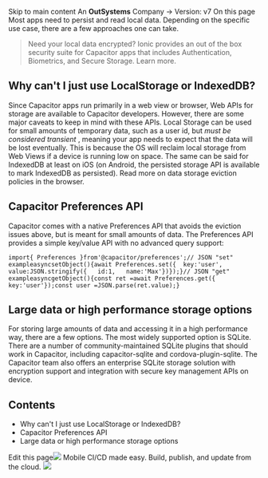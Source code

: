 Skip to main content
An **OutSystems** Company →
Version: v7
On this page
Most apps need to persist and read local data. Depending on the specific use case, there are a few approaches one can take.
> Need your local data encrypted? Ionic provides an out of the box security suite for Capacitor apps that includes Authentication, Biometrics, and Secure Storage. Learn more.
## Why can't I just use LocalStorage or IndexedDB?​
Since Capacitor apps run primarily in a web view or browser, Web APIs for storage are available to Capacitor developers. However, there are some major caveats to keep in mind with these APIs.
Local Storage can be used for small amounts of temporary data, such as a user id, but _must be considered transient_ , meaning your app needs to expect that the data will be lost eventually. This is because the OS will reclaim local storage from Web Views if a device is running low on space. The same can be said for IndexedDB at least on iOS (on Android, the persisted storage API is available to mark IndexedDB as persisted). Read more on data storage eviction policies in the browser.
## Capacitor Preferences API​
Capacitor comes with a native Preferences API that avoids the eviction issues above, but is meant for small amounts of data.
The Preferences API provides a simple key/value API with no advanced query support:
```
import{ Preferences }from'@capacitor/preferences';// JSON "set" exampleasyncsetObject(){await Preferences.set({  key:'user',  value:JSON.stringify({   id:1,   name:'Max'})});}// JSON "get" exampleasyncgetObject(){const ret =await Preferences.get({ key:'user'});const user =JSON.parse(ret.value);}
```

## Large data or high performance storage options​
For storing large amounts of data and accessing it in a high performance way, there are a few options.
The most widely supported option is SQLite. There are a number of community-maintained SQLite plugins that should work in Capacitor, including capacitor-sqlite and cordova-plugin-sqlite.
The Capacitor team also offers an enterprise SQLite storage solution with encryption support and integration with secure key management APIs on device.
## Contents
  * Why can't I just use LocalStorage or IndexedDB?
  * Capacitor Preferences API
  * Large data or high performance storage options


Edit this page![](https://images.prismic.io/ionicframeworkcom/50ede1c5-d69d-4c9d-bf0d-4c9ab7c14724_doc-ad-appflow.png?auto=compress,format&rect=0,0,280,200&w=280&h=200)
Mobile CI/CD made easy. Build, publish, and update from the cloud.
![](https://cdn.bizible.com/ipv?_biz_r=&_biz_h=802059049&_biz_u=bfa08d03ffe94cbc8ad825d7c77fcc94&_biz_l=https%3A%2F%2Fcapacitorjs.com%2Fdocs%2Fguides%2Fstorage&_biz_t=1739803078121&_biz_i=Storage%20%7C%20Capacitor%20Documentation&_biz_n=49&rnd=928241&cdn_o=a&_biz_z=1739803078122)
